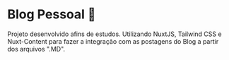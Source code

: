# Blog Pessoal :rocket:
Projeto desenvolvido afins de estudos. Utilizando NuxtJS, Tailwind CSS e Nuxt-Content para fazer a integração com as postagens do Blog a partir dos arquivos ".MD".